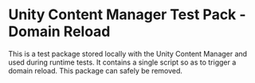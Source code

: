 # Unity Content Manager Test Pack - Domain Reload
This is a test package stored locally with the Unity Content Manager and used during runtime tests.
It contains a single script so as to trigger a domain reload.
This package can safely be removed.

